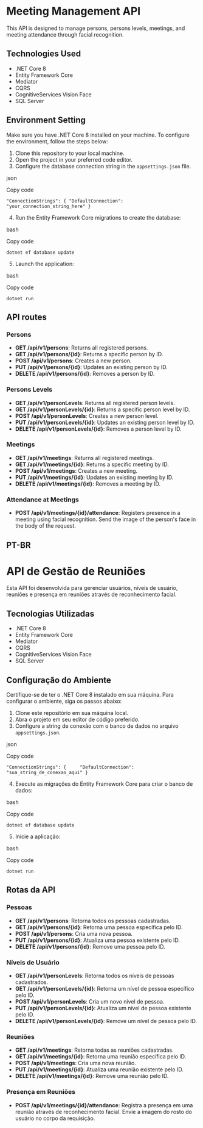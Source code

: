 Meeting Management API
=========================

This API is designed to manage persons, persons levels, meetings, and meeting attendance through facial recognition.

Technologies Used
----------------------

* .NET Core 8
* Entity Framework Core
* Mediator
* CQRS
* CognitiveServices Vision Face
* SQL Server

Environment Setting
------------------------

Make sure you have .NET Core 8 installed on your machine. To configure the environment, follow the steps below:

1. Clone this repository to your local machine.
2. Open the project in your preferred code editor.
3. Configure the database connection string in the `appsettings.json` file.

json

Copy code

`"ConnectionStrings": { "DefaultConnection": "your_connection_string_here" }`

4. Run the Entity Framework Core migrations to create the database:

bash

Copy code

`dotnet ef database update`

5. Launch the application:

bash

Copy code

`dotnet run`

API routes
------------

### Persons

* **GET /api/v1/persons**: Returns all registered persons.
* **GET /api/v1/persons/{id}**: Returns a specific person by ID.
* **POST /api/v1/persons**: Creates a new person.
* **PUT /api/v1/persons/{id}**: Updates an existing person by ID.
* **DELETE /api/v1/persons/{id}**: Removes a person by ID.

### Persons Levels

* **GET /api/v1/personLevels**: Returns all registered person levels.
* **GET /api/v1/personLevels/{id}**: Returns a specific person level by ID.
* **POST /api/v1/personLevels**: Creates a new person level.
* **PUT /api/v1/personLevels/{id}**: Updates an existing person level by ID.
* **DELETE /api/v1/personLevels/{id}**: Removes a person level by ID.

### Meetings

* **GET /api/v1/meetings**: Returns all registered meetings.
* **GET /api/v1/meetings/{id}**: Returns a specific meeting by ID.
* **POST /api/v1/meetings**: Creates a new meeting.
* **PUT /api/v1/meetings/{id}**: Updates an existing meeting by ID.
* **DELETE /api/v1/meetings/{id}**: Removes a meeting by ID.

### Attendance at Meetings

* **POST /api/v1/meetings/{id}/attendance**: Registers presence in a meeting using facial recognition. Send the image of the person's face in the body of the request.

PT-BR
-----

API de Gestão de Reuniões
=========================

Esta API foi desenvolvida para gerenciar usuários, níveis de usuário, reuniões e presença em reuniões através de reconhecimento facial.

Tecnologias Utilizadas
----------------------

* .NET Core 8
* Entity Framework Core
* Mediator
* CQRS
* CognitiveServices Vision Face
* SQL Server

Configuração do Ambiente
------------------------

Certifique-se de ter o .NET Core 8 instalado em sua máquina. Para configurar o ambiente, siga os passos abaixo:

1.  Clone este repositório em sua máquina local.
2.  Abra o projeto em seu editor de código preferido.
3.  Configure a string de conexão com o banco de dados no arquivo `appsettings.json`.

json

Copy code

`"ConnectionStrings": {     "DefaultConnection": "sua_string_de_conexao_aqui" }`

4.  Execute as migrações do Entity Framework Core para criar o banco de dados:

bash

Copy code

`dotnet ef database update`

5.  Inicie a aplicação:

bash

Copy code

`dotnet run`

Rotas da API
------------

### Pessoas

*   **GET /api/v1/persons**: Retorna todos os pessoas cadastradas.
*   **GET /api/v1/persons/{id}**: Retorna uma pessoa específica pelo ID.
*   **POST /api/v1/persons**: Cria uma nova pessoa.
*   **PUT /api/v1/persons/{id}**: Atualiza uma pessoa existente pelo ID.
*   **DELETE /api/v1/persons/{id}**: Remove uma pessoa pelo ID.

### Níveis de Usuário

*   **GET /api/v1/personLevels**: Retorna todos os níveis de pessoas cadastrados.
*   **GET /api/v1/personLevels/{id}**: Retorna um nível de pessoa específico pelo ID.
*   **POST /api/v1/personLevels**: Cria um novo nível de pessoa.
*   **PUT /api/v1/personLevels/{id}**: Atualiza um nível de pessoa existente pelo ID.
*   **DELETE /api/v1/personLevels/{id}**: Remove um nível de pessoa pelo ID.

### Reuniões

*   **GET /api/v1/meetings**: Retorna todas as reuniões cadastradas.
*   **GET /api/v1/meetings/{id}**: Retorna uma reunião específica pelo ID.
*   **POST /api/v1/meetings**: Cria uma nova reunião.
*   **PUT /api/v1/meetings/{id}**: Atualiza uma reunião existente pelo ID.
*   **DELETE /api/v1/meetings/{id}**: Remove uma reunião pelo ID.

### Presença em Reuniões

*   **POST /api/v1/meetings/{id}/attendance**: Registra a presença em uma reunião através de reconhecimento facial. Envie a imagem do rosto do usuário no corpo da requisição.
